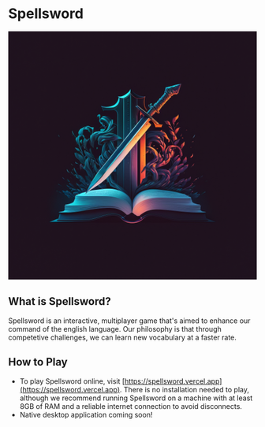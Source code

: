 # Spellsword

<img src="public/logo.png" />

## What is Spellsword?

Spellsword is an interactive, multiplayer game that's aimed to enhance our command of the english language. Our philosophy is that through competetive challenges, we can learn new vocabulary at a faster rate.

## How to Play

- To play Spellsword online, visit [https://spellsword.vercel.app](https://spellsword.vercel.app). There is no installation needed to play, although we recommend running Spellsword on a machine with at least 8GB of RAM and a reliable internet connection to avoid disconnects.
- Native desktop application coming soon!
